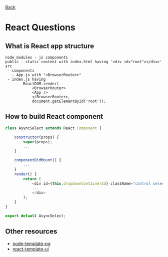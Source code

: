 [Back](../README.md)

# React Questions


## What is React app structure

```
node_modules - js components
public - static content with index.html having '<div id="root"></div>'
src
 - components
   - App.js with "<BrowserRouter>"
 - index.js having
        ReactDOM.render(
            <BrowserRouter>
            <App />
            </BrowserRouter>,
            document.getElementById('root'));
```

## How to build React component

```javascript
class AsyncSelect extends React.Component {

    constructor(props) {
        super(props);
        ...
    }

    componentDidMount() {
        ...
    }
    render() {
        return (
            <div id={this.dropdownContainerId} className="control select is-primary dropdown">
            ...
            </div>
        );
    }
}

export default AsyncSelect;
```

## Other resources

 - [node-template-pg](https://gitlab.com/shianra/node-template-pg)
 - [react-template-ui](https://gitlab.com/shianra/react-template-ui)
